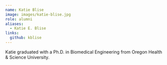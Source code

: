 ```yaml
---
name: Katie Blise
image: images/katie-blise.jpg
role: alumni
aliases:
  - Katie E. Blise
links:
  github: kblise
---
```


Katie graduated with a Ph.D. in Biomedical Engineering from Oregon Health & Science University.
